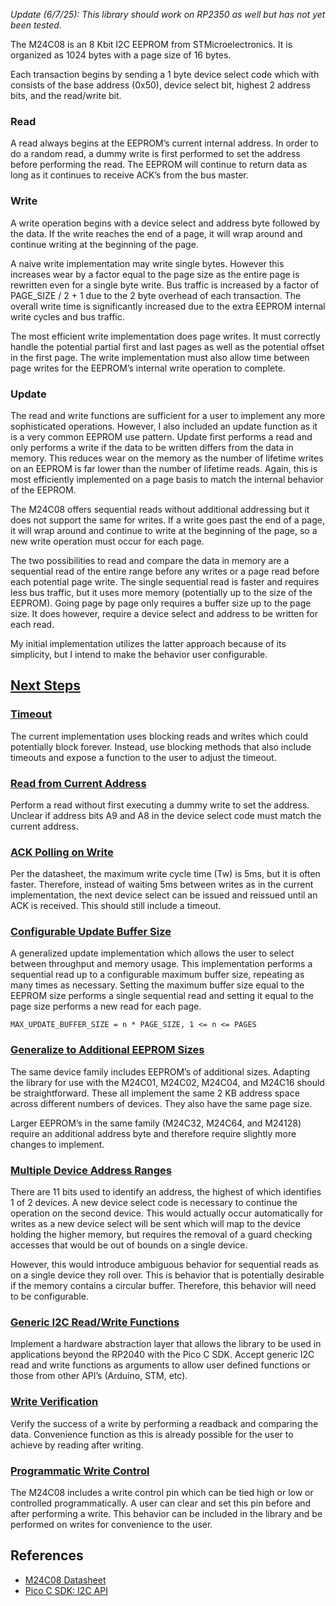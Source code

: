 _Update (6/7/25): This library should work on RP2350 as well but has not yet been tested._

The M24C08 is an 8 Kbit I2C EEPROM from STMicroelectronics. It is organized as 1024 bytes with a page size of 16 bytes.

Each transaction begins by sending a 1 byte device select code which with consists of the base address (0x50), device select bit, highest 2 address bits, and the read/write bit.

### Read
A read always begins at the EEPROM’s current internal address. In order to do a random read, a dummy write is first performed to set the address before performing the read. The EEPROM will continue to return data as long as it continues to receive ACK’s from the bus master.

### Write
A write operation begins with a device select and address byte followed by the data. If the write reaches the end of a page, it will wrap around and continue writing at the beginning of the page. 

A naive write implementation may write single bytes. However this increases wear by a factor equal to the page size as the entire page is rewritten even for a single byte write. Bus traffic is increased by a factor of PAGE_SIZE / 2 + 1 due to the 2 byte overhead of each transaction. The overall write time is significantly increased due to the extra EEPROM internal write cycles and bus traffic.

The most efficient write implementation does page writes. It must correctly handle the potential partial first and last pages as well as the potential offset in the first page. The write implementation must also allow time between page writes for the EEPROM’s internal write operation to complete.

### Update
The read and write functions are sufficient for a user to implement any more sophisticated operations. However, I also included an update function as it is a very common EEPROM use pattern. Update first performs a read and only performs a write if the data to be written differs from the data in memory. This reduces wear on the memory as the number of lifetime writes on an EEPROM is far lower than the number of lifetime reads. Again, this is most efficiently implemented on a page basis to match the internal behavior of the EEPROM.

The M24C08 offers sequential reads without additional addressing but it does not support the same for writes. If a write goes past the end of a page, it will wrap around and continue to write at the beginning of the page, so a new write operation must occur for each page.

The two possibilities to read and compare the data in memory are a sequential read of the entire range before any writes or a page read before each potential page write. The single sequential read is faster and requires less bus traffic, but it uses more memory (potentially up to the size of the EEPROM). Going page by page only requires a buffer size up to the page size. It does however, require a device select and address to be written for each read. 

My initial implementation utilizes the latter approach because of its simplicity, but I intend to make the behavior user configurable.

## [Next Steps](https://github.com/JohnMcAninley/m24c08/issues)

### [Timeout](https://github.com/JohnMcAninley/m24c08/issues/1)
The current implementation uses blocking reads and writes which could potentially block forever. Instead, use blocking methods that also include timeouts and expose a function to the user to adjust the timeout.

### [Read from Current Address](https://github.com/JohnMcAninley/m24c08/issues/2)
Perform a read without first executing a dummy write to set the address. Unclear if address bits A9 and A8 in the device select code must match the current address.

### [ACK Polling on Write](https://github.com/JohnMcAninley/m24c08/issues/3)
Per the datasheet, the maximum write cycle time (Tw) is 5ms, but it is often faster. Therefore, instead of waiting 5ms between writes as in the current implementation, the next device select can be issued and reissued until an ACK is received. This should still include a timeout.

### [Configurable Update Buffer Size](https://github.com/JohnMcAninley/m24c08/issues/4)
A generalized update implementation which allows the user to select between throughput and memory usage. This implementation performs a sequential read up to a configurable maximum buffer size, repeating as many times as necessary. Setting the maximum buffer size equal to the EEPROM size performs a single sequential read and setting it equal to the page size performs a new read for each page.

```MAX_UPDATE_BUFFER_SIZE = n * PAGE_SIZE, 1 <= n <= PAGES```

### [Generalize to Additional EEPROM Sizes](https://github.com/JohnMcAninley/m24c08/issues/5)
The same device family includes EEPROM’s of additional sizes. Adapting the library for use with the M24C01, M24C02, M24C04, and M24C16 should be straightforward. These all implement the same 2 KB address space across different numbers of devices. They also have the same page size.

Larger EEPROM’s in the same family (M24C32, M24C64, and M24128) require an additional address byte and therefore require slightly more changes to implement.

### [Multiple Device Address Ranges](https://github.com/JohnMcAninley/m24c08/issues/6)
There are 11 bits used to identify an address, the highest of which identifies 1 of 2 devices. A new device select code is necessary to continue the operation on the second device. This would actually occur automatically for writes as a new device select will be sent which will map to the device holding the higher memory, but requires the removal of a guard checking accesses that would be out of bounds on a single device. 

However, this would introduce ambiguous behavior for sequential reads as on a single device they roll over. This is behavior that is potentially desirable if the memory contains a circular buffer. Therefore, this behavior will need to be configurable.

### [Generic I2C Read/Write Functions](https://github.com/JohnMcAninley/m24c08/issues/7)
Implement a hardware abstraction layer that allows the library to be used in applications beyond the RP2040 with the Pico C SDK. Accept generic I2C read and write functions as arguments to allow user defined functions or those from other API’s (Arduino, STM, etc).

### [Write Verification](https://github.com/JohnMcAninley/m24c08/issues/8)
Verify the success of a write by performing a readback and comparing the data. Convenience function as this is already possible for the user to achieve by reading after writing.

### [Programmatic Write Control](https://github.com/JohnMcAninley/m24c08/issues/9)
The M24C08 includes a write control pin which can be tied high or low or controlled programmatically. A user can clear and set this pin before and after performing a write. This behavior can be included in the library and be performed on writes for convenience to the user.

## References
- [M24C08 Datasheet](https://www.st.com/resource/en/datasheet/m24c08-r.pdf)
- [Pico C SDK: I2C API](https://www.raspberrypi.com/documentation/pico-sdk/hardware.html#group_hardware_i2c)
